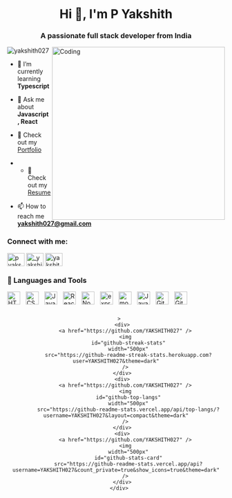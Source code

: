 
<h1 align="center">Hi 👋, I'm P Yakshith</h1>
<h3 align="center">A passionate full stack developer from India</h3>
<img align="right" alt="Coding" width="400" src="https://c.tenor.com/BqbIhT4Mb7cAAAAd/programmer-rounded-edges.gif">
<p align="left"> <img src="https://komarev.com/ghpvc/?username=yakshith027&label=Profile%20views&color=0e75b6&style=flat" alt="yakshith027" /> </p>

- 🌱 I’m currently learning **Typescript**

- 💬 Ask me about **Javascript , React**
- 📄 Check out my <a href="https://yakshith027.github.io/" target="_blank" >Portfolio</a>
- - 📄 Check out my <a href="https://drive.google.com/file/d/1iRtaj8LV9l5y9-aiEVNRFC0KLz5Q-JMZ/view?usp=sharing" target="_blank" >Resume</a>
- 📫 How to reach me **yakshith027@gmail.com**



<h3 align="left">Connect with me:</h3>
<p align="left">
<a href="https://linkedin.com/in/p-yakshith-kulal-490b34227" target="blank"><img align="center" src="https://raw.githubusercontent.com/rahuldkjain/github-profile-readme-generator/master/src/images/icons/Social/linked-in-alt.svg" alt="p yakshith kulal" height="30" width="40" /></a>
<a href="https://instagram.com/_yakshith_kulal_" target="blank"><img align="center" src="https://raw.githubusercontent.com/rahuldkjain/github-profile-readme-generator/master/src/images/icons/Social/instagram.svg" alt="_yakshith_kulal_" height="30" width="40" /></a>
<a href="https://www.leetcode.com/yakshith" target="blank"><img align="center" src="https://raw.githubusercontent.com/rahuldkjain/github-profile-readme-generator/master/src/images/icons/Social/leet-code.svg" alt="yakshith" height="30" width="40" /></a>
</p>

### 🧰 Languages and Tools



<img align="left" alt="HTML" width="30px" style="padding-right:10px;" src="https://cdn.jsdelivr.net/gh/devicons/devicon/icons/html5/html5-plain.svg" />
<img align="left" alt="CSS" width="30px" style="padding-right:10px;" src="https://cdn.jsdelivr.net/gh/devicons/devicon/icons/css3/css3-plain.svg" />
<img align="left" alt="JavaScript" width="30px" style="padding-right:10px;" src="https://cdn.jsdelivr.net/gh/devicons/devicon/icons/javascript/javascript-plain.svg" />
<img align="left" alt="React" width="30px" style="padding-right:10px;" src="https://cdn.jsdelivr.net/gh/devicons/devicon/icons/react/react-original.svg" />
<img align="left" alt="NodeJS" width="30px" style="padding-right:10px;" src="https://cdn.jsdelivr.net/gh/devicons/devicon/icons/nodejs/nodejs-original.svg" />
<img align="left" alt="express" width="30px" style="padding-right:10px;" src="https://cdn.jsdelivr.net/gh/devicons/devicon/icons/express/express-original-wordmark.svg"/>
<img align="left" alt="mongodb" width="30px" style="padding-right:10px;" src="https://cdn.jsdelivr.net/gh/devicons/devicon/icons/mongodb/mongodb-original-wordmark.svg" />
<img align="left" alt="Java" width="30px" style="padding-right:10px;" src="https://cdn.jsdelivr.net/gh/devicons/devicon/icons/java/java-original.svg"/>

<img align="left" alt="Git" width="30px" style="padding-right:10px;" src="https://cdn.jsdelivr.net/gh/devicons/devicon/icons/git/git-original.svg" />
<img align="left" alt="GitHub" width="30px" style="padding-right:10px;" src="https://cdn.jsdelivr.net/gh/devicons/devicon/icons/github/github-original.svg" />

<br />

#
 <div 
        display="flex"
        margin="1rem"
        align="center"
        justify="center"
      
      >
        <div>
          <a href="https://github.com/YAKSHITH027" />
          <img
            id="github-streak-stats"
            width="500px"
            src="https://github-readme-streak-stats.herokuapp.com?user=YAKSHITH027&theme=dark"
          />
        </div>
        <div>
          <a href="https://github.com/YAKSHITH027" />
          <img
            id="github-top-langs"
            width="500px"
            src="https://github-readme-stats.vercel.app/api/top-langs/?username=YAKSHITH027&layout=compact&theme=dark"
          />
        </div>
        <div>
          <a href="https://github.com/YAKSHITH027" />
          <img
            width="500px"
            id="github-stats-card"
            src="https://github-readme-stats.vercel.app/api?username=YAKSHITH027&count_private=true&show_icons=true&theme=dark"
          />
        </div>
      </div>





